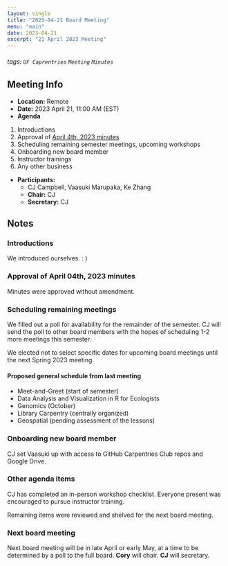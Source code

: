 ```yaml
---
layout: single
title: "2023-04-21 Board Meeting"
menu: "main"
date: 2023-04-21
excerpt: "21 April 2023 Meeting"
---
```


###### tags: `UF Caprentries` `Meeting` `Minutes`

## Meeting Info

- **Location:** Remote
- **Date:** 2023 April 21, 11:00 AM (EST)
- **Agenda**

1. Introductions
2. Approval of [April 4th, 2023 minutes](https://www.uf-carpentries.org/minutes/board-2023-04-04/)
3. Scheduling remaining semester meetings, upcoming workshops
4. Onboarding new board member
5. Instructor trainings
6. Any other business

- **Participants:**
    - CJ Campbell,  Vaasuki Marupaka, Ke Zhang
    - **Chair:** CJ
    - **Secretary:** CJ

## Notes
<!-- Other important details discussed during the meeting can be entered here. -->

### Introductions

We introduced ourselves. : )

### Approval of April 04th, 2023 minutes

Minutes were approved without amendment.

### Scheduling remaining meetings

We filled out a poll for availability for the remainder of the semester. CJ will send the poll to other board members with the hopes of scheduling 1-2 more meetings this semester.

We elected not to select specific dates for upcoming board meetings until the next Spring 2023 meeting.

#### Proposed general schedule from last meeting

* Meet-and-Greet (start of semester)
* Data Analysis and Visualization in R for Ecologists
* Genomics (October)
* Library Carpentry (centrally organized)
* Geospatial (pending assessment of the lessons)

### Onboarding new board member

CJ set Vaasuki up with access to GitHub Carpentries Club repos and Google Drive.

### Other agenda items

CJ has completed an in-person workshop checklist. Everyone present was encouraged to pursue instructor training.

Remaining items were reviewed and shelved for the next board meeting. 

### Next board meeting

Next board meeting will be in late April or early May, at a time to be determined by a poll to the full board.
**Cory** will chair.
**CJ** will secretary.
